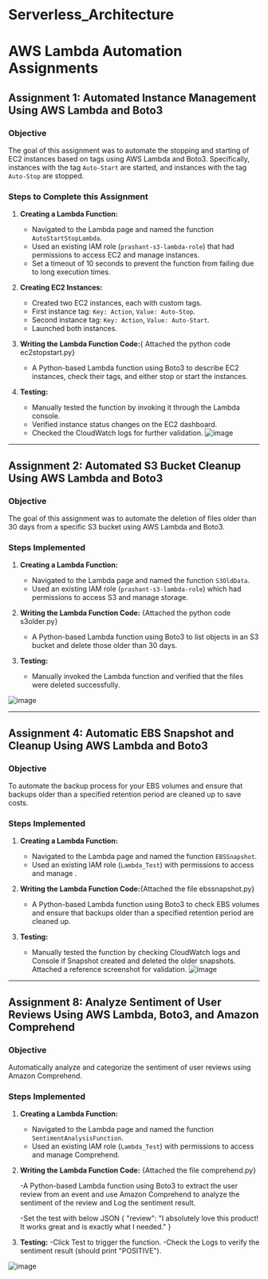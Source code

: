# Serverless_Architecture
# AWS Lambda Automation Assignments

## Assignment 1: Automated Instance Management Using AWS Lambda and Boto3

### Objective
The goal of this assignment was to automate the stopping and starting of EC2 instances based on tags using AWS Lambda and Boto3. Specifically, instances with the tag `Auto-Start` are started, and instances with the tag `Auto-Stop` are stopped.

### Steps to Complete this Assignment
1. **Creating a Lambda Function:**
   - Navigated to the Lambda page and named the function `AutoStartStopLambda`.
   - Used an existing IAM role (`prashant-s3-lambda-role`) that had permissions to access EC2 and manage instances.
   - Set a timeout of 10 seconds to prevent the function from failing due to long execution times.

2. **Creating EC2 Instances:**
   - Created two EC2 instances, each with custom tags.
   - First instance tag: `Key: Action`, `Value: Auto-Stop`.
   - Second instance tag: `Key: Action`, `Value: Auto-Start`.
   - Launched both instances.

3. **Writing the Lambda Function Code:**{ Attached the python code ec2stopstart.py}
   - A Python-based Lambda function using Boto3 to describe EC2 instances, check their tags, and either stop or start the instances.
     
4. **Testing:**
   - Manually tested the function by invoking it through the Lambda console.
   - Verified instance status changes on the EC2 dashboard.
   - Checked the CloudWatch logs for further validation.
![image](https://github.com/user-attachments/assets/8be18eac-6820-4b0b-8725-8cf3b269e41c)

---

## Assignment 2: Automated S3 Bucket Cleanup Using AWS Lambda and Boto3

### Objective
The goal of this assignment was to automate the deletion of files older than 30 days from a specific S3 bucket using AWS Lambda and Boto3.

### Steps Implemented
1. **Creating a Lambda Function:**
   - Navigated to the Lambda page and named the function `S3OldData`.
   - Used an existing IAM role (`prashant-s3-lambda-role`) which had permissions to access S3 and manage storage.

2. **Writing the Lambda Function Code:** {Attached the python code s3older.py}
   - A Python-based Lambda function using Boto3 to list objects in an S3 bucket and delete those older than 30 days.

3. **Testing:**
   - Manually invoked the Lambda function and verified that the files were deleted successfully.

![image](https://github.com/user-attachments/assets/459cb5f2-6915-4de6-9980-9d0cbad8bbbf)


---

## Assignment 4: Automatic EBS Snapshot and Cleanup Using AWS Lambda and Boto3

### Objective
To automate the backup process for your EBS volumes and ensure that backups older than a specified retention period are cleaned up to save costs.

### Steps Implemented
1. **Creating a Lambda Function:**
   - Navigated to the Lambda page and named the function `EBSSnapshot`.
   - Used an existing IAM role (`Lambda_Test`) with permissions to access and manage .

2. **Writing the Lambda Function Code:**{Attached the file ebssnapshot.py}
   -  A Python-based Lambda function using Boto3 to check EBS volumes and ensure that backups older than a specified retention period are cleaned up. 

3. **Testing:**
   - Manually tested the function by checking CloudWatch logs and Console if Snapshot created and deleted the older snapshots. Attached a reference screenshot for validation.
![image](https://github.com/user-attachments/assets/821df086-b8d7-4c6a-ab56-ddb28062bff6)

---

## Assignment 8: Analyze Sentiment of User Reviews Using AWS Lambda, Boto3, and Amazon Comprehend

### Objective
Automatically analyze and categorize the sentiment of user reviews using Amazon Comprehend.

### Steps Implemented
1. **Creating a Lambda Function:**
   - Navigated to the Lambda page and named the function `SentimentAnalysisFunction`.
   - Used an existing IAM role (`Lambda_Test`) with permissions to access and  manage Comprehend.

2. **Writing the Lambda Function Code:** {Attached the file comprehend.py}
   
   -A Python-based Lambda function using Boto3 to extract the user review from an event and use Amazon Comprehend to analyze the sentiment of the review and Log the sentiment result.

   -Set the test with below JSON
   {
    "review": "I absolutely love this product! It works great and is exactly what I needed."
   }

4. **Testing:**
   -Click Test to trigger the function.
   -Check the Logs to verify the sentiment result (should print "POSITIVE").

![image](https://github.com/user-attachments/assets/26627e4d-df73-4008-932e-c096cd94b7d1)

